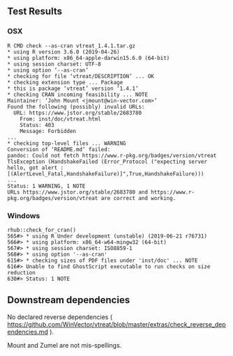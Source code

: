 

## Test Results



### OSX

    R CMD check --as-cran vtreat_1.4.1.tar.gz
    * using R version 3.6.0 (2019-04-26)
    * using platform: x86_64-apple-darwin15.6.0 (64-bit)
    * using session charset: UTF-8
    * using option ‘--as-cran’
    * checking for file ‘vtreat/DESCRIPTION’ ... OK
    * checking extension type ... Package
    * this is package ‘vtreat’ version ‘1.4.1’
    * checking CRAN incoming feasibility ... NOTE
    Maintainer: ‘John Mount <jmount@win-vector.com>’
    Found the following (possibly) invalid URLs:
      URL: https://www.jstor.org/stable/2683780
        From: inst/doc/vtreat.html
        Status: 403
        Message: Forbidden
    ...
    * checking top-level files ... WARNING
    Conversion of ‘README.md’ failed:
    pandoc: Could not fetch https://www.r-pkg.org/badges/version/vtreat
    TlsException (HandshakeFailed (Error_Protocol ("expecting server hello, got alert : [(AlertLevel_Fatal,HandshakeFailure)]",True,HandshakeFailure)))
    ...
    Status: 1 WARNING, 1 NOTE
    URLs https://www.jstor.org/stable/2683780 and https://www.r-pkg.org/badges/version/vtreat are correct and working.



### Windows

    rhub::check_for_cran()
    565#> * using R Under development (unstable) (2019-06-21 r76731)
    566#> * using platform: x86_64-w64-mingw32 (64-bit)
    567#> * using session charset: ISO8859-1
    568#> * using option '--as-cran'
    615#> * checking sizes of PDF files under 'inst/doc' ... NOTE
    616#> Unable to find GhostScript executable to run checks on size reduction
    630#> Status: 1 NOTE
  
## Downstream dependencies

No declared reverse dependencies ( https://github.com/WinVector/vtreat/blob/master/extras/check_reverse_dependencies.md ).

     
Mount and Zumel are not mis-spellings.

